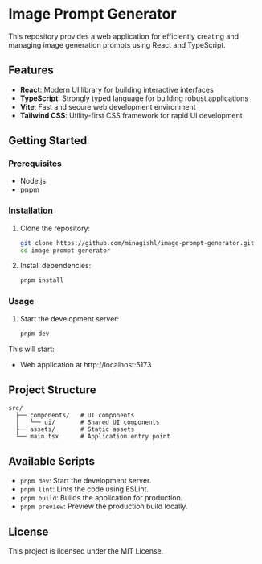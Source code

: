 # Image Prompt Generator

This repository provides a web application for efficiently creating and managing image generation prompts using React and TypeScript.

## Features

- **React**: Modern UI library for building interactive interfaces
- **TypeScript**: Strongly typed language for building robust applications
- **Vite**: Fast and secure web development environment
- **Tailwind CSS**: Utility-first CSS framework for rapid UI development

## Getting Started

### Prerequisites

- Node.js
- pnpm

### Installation

1. Clone the repository:

   ```sh
   git clone https://github.com/minagishl/image-prompt-generator.git
   cd image-prompt-generator
   ```

2. Install dependencies:
   ```sh
   pnpm install
   ```

### Usage

1. Start the development server:
   ```sh
   pnpm dev
   ```

This will start:

- Web application at http://localhost:5173

## Project Structure

```
src/
  ├── components/   # UI components
  │   └── ui/       # Shared UI components
  ├── assets/       # Static assets
  └── main.tsx      # Application entry point
```

## Available Scripts

- `pnpm dev`: Start the development server.
- `pnpm lint`: Lints the code using ESLint.
- `pnpm build`: Builds the application for production.
- `pnpm preview`: Preview the production build locally.

## License

This project is licensed under the MIT License.
